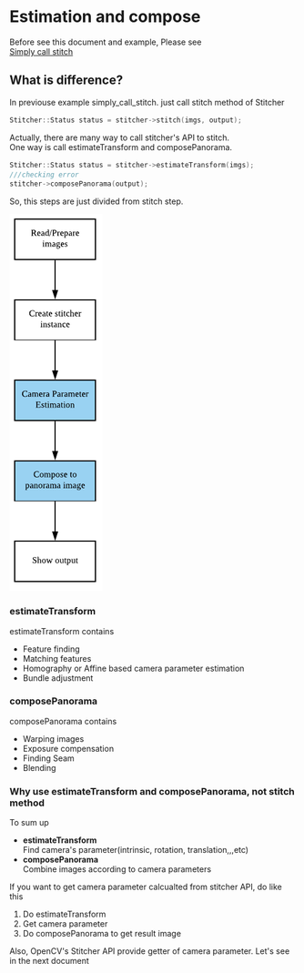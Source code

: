 # Estimation and compose

Before see this document and example, Please see  
[Simply call stitch](../simply_call_stitch/simply_call_stitch.md)

## What is difference?

In previouse example simply_call_stitch. just call stitch method of Stitcher

```cpp
Stitcher::Status status = stitcher->stitch(imgs, output);
```

Actually, there are many way to call stitcher's API to stitch.  
One way is call estimateTransform and composePanorama.

```cpp
Stitcher::Status status = stitcher->estimateTransform(imgs);
///checking error
stitcher->composePanorama(output);
```

So, this steps are just divided from stitch step.

![structure](../docs_image/estimation_and_compose.png)

### estimateTransform

estimateTransform contains 
* Feature finding
* Matching features
* Homography or Affine based camera parameter estimation
* Bundle adjustment

### composePanorama

composePanorama contains
* Warping images
* Exposure compensation
* Finding Seam
* Blending

### Why use estimateTransform and composePanorama, not stitch method

To sum up
* __estimateTransform__  
Find camera's parameter(intrinsic, rotation, translation,,,etc)
* __composePanorama__  
Combine images according to camera parameters

If you want to get camera parameter calcualted from stitcher API, do like this
1. Do estimateTransform
2. Get camera parameter
3. Do composePanorama to get result image

Also, OpenCV's Stitcher API provide getter of camera parameter. 
Let's see in the next document
